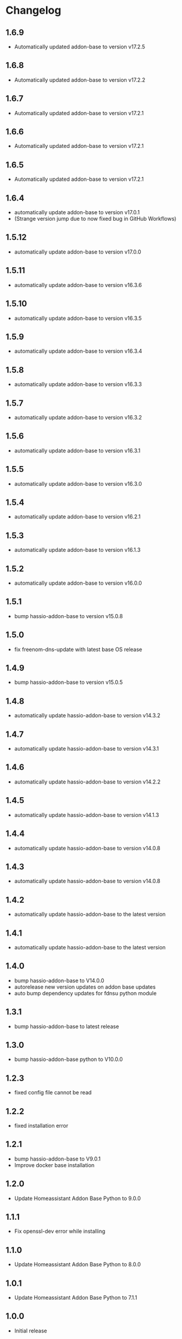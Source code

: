 # Changelog
## 1.6.9
- Automatically updated addon-base to version v17.2.5

## 1.6.8
- Automatically updated addon-base to version v17.2.2

## 1.6.7
- Automatically updated addon-base to version v17.2.1

## 1.6.6
- Automatically updated addon-base to version v17.2.1

## 1.6.5
- Automatically updated addon-base to version v17.2.1

## 1.6.4
- automatically update addon-base to version v17.0.1
- (Strange version jump due to now fixed bug in GitHub Workflows)

## 1.5.12
- automatically update addon-base to version v17.0.0

## 1.5.11
- automatically update addon-base to version v16.3.6

## 1.5.10
- automatically update addon-base to version v16.3.5

## 1.5.9
- automatically update addon-base to version v16.3.4

## 1.5.8
- automatically update addon-base to version v16.3.3

## 1.5.7
- automatically update addon-base to version v16.3.2

## 1.5.6
- automatically update addon-base to version v16.3.1

## 1.5.5
- automatically update addon-base to version v16.3.0

## 1.5.4
- automatically update addon-base to version v16.2.1

## 1.5.3
- automatically update addon-base to version v16.1.3

## 1.5.2
- automatically update addon-base to version v16.0.0

## 1.5.1
- bump hassio-addon-base to version v15.0.8

## 1.5.0
- fix freenom-dns-update with latest base OS release

## 1.4.9
- bump hassio-addon-base to version v15.0.5

## 1.4.8
- automatically update hassio-addon-base to version v14.3.2

## 1.4.7
- automatically update hassio-addon-base to version v14.3.1

## 1.4.6
- automatically update hassio-addon-base to version v14.2.2

## 1.4.5
- automatically update hassio-addon-base to version v14.1.3

## 1.4.4
- automatically update hassio-addon-base to version v14.0.8

## 1.4.3
- automatically update hassio-addon-base to version v14.0.8

## 1.4.2
- automatically update hassio-addon-base to the latest version

## 1.4.1
- automatically update hassio-addon-base to the latest version

## 1.4.0
- bump hassio-addon-base to V14.0.0
- autorelease new version updates on addon base updates
- auto bump dependency updates for fdnsu python module

## 1.3.1
- bump hassio-addon-base to latest release

## 1.3.0
- bump hassio-addon-base python to V10.0.0

## 1.2.3
- fixed config file cannot be read

## 1.2.2
- fixed installation error

## 1.2.1
- bump hassio-addon-base to V9.0.1
- Improve docker base installation

## 1.2.0
- Update Homeassistant Addon Base Python to 9.0.0

## 1.1.1
- Fix openssl-dev error while installing

## 1.1.0
- Update Homeassistant Addon Base Python to 8.0.0

## 1.0.1
- Update Homeassistant Addon Base Python to 7.1.1

## 1.0.0
- Initial release
